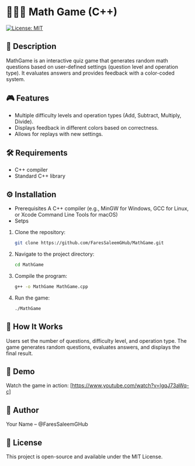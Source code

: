 # 🧮🎲➕ Math Game (C++)
[![License: MIT](https://img.shields.io/badge/License-MIT-yellow.svg)](LICENSE)

## 📄 Description
MathGame is an interactive quiz game that generates random math questions based on user-defined settings (question level and operation type). It evaluates answers and provides feedback with a color-coded system.

## 🎮 Features
- Multiple difficulty levels and operation types (Add, Subtract, Multiply, Divide).
- Displays feedback in different colors based on correctness.
- Allows for replays with new settings.

## 🛠️ Requirements
- C++ compiler
- Standard C++ library

## ⚙️ Installation
- Prerequisites
A C++ compiler (e.g., MinGW for Windows, GCC for Linux, or Xcode Command Line Tools for macOS)
- Setps
1. Clone the repository:
   ```bash
   git clone https://github.com/FaresSaleemGHub/MathGame.git
   
2. Navigate to the project directory:
   ```bash
   cd MathGame
3. Compile the program:
   ```bash
   g++ -o MathGame MathGame.cpp
4. Run the game:
   ```bash
   ./MathGame
   
## 🧠 How It Works
Users set the number of questions, difficulty level, and operation type. The game generates random questions, evaluates answers, and displays the final result.

## 🎥 Demo
Watch the game in action: [https://www.youtube.com/watch?v=lgqJ73aWq-c]
   
## 👤 Author
Your Name – @FaresSaleemGHub

## 📜 License
This project is open-source and available under the MIT License.

